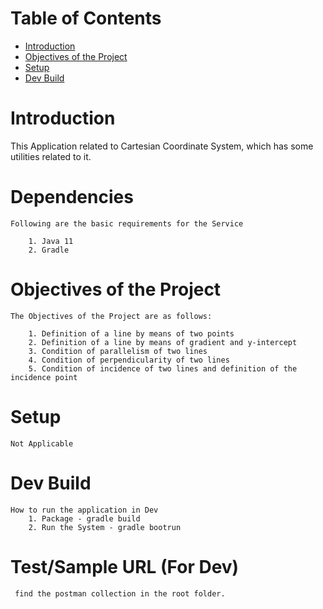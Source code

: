 # Table of Contents
- [Introduction](#introduction)
- [Objectives of the Project](#objectives-of-the-project)
- [Setup](#setup) 
- [Dev Build](#dev-build)

# Introduction

This Application related to Cartesian Coordinate System, which has some utilities related to it.
	

# Dependencies
	Following are the basic requirements for the Service

		1. Java 11
		2. Gradle

# Objectives of the Project
	The Objectives of the Project are as follows:
	
	    1. Definition of a line by means of two points
        2. Definition of a line by means of gradient and y-intercept
        3. Condition of parallelism of two lines
        4. Condition of perpendicularity of two lines
        5. Condition of incidence of two lines and definition of the incidence point
		
# Setup 

	Not Applicable

# Dev Build

	How to run the application in Dev
		1. Package - gradle build
		2. Run the System - gradle bootrun


				
# Test/Sample URL (For Dev)

	 find the postman collection in the root folder.
